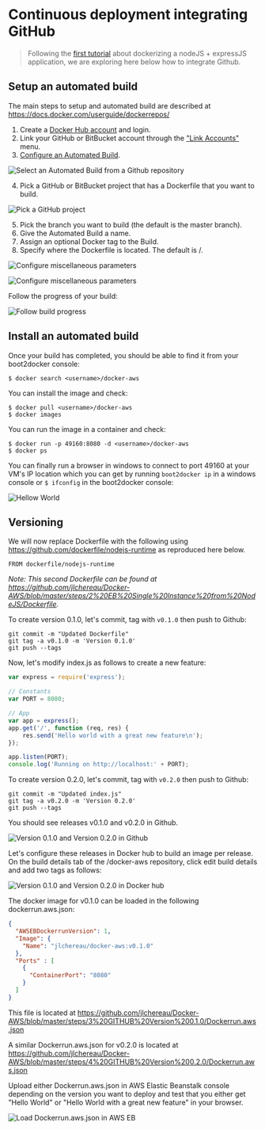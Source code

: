 # Continuous deployment integrating GitHub

>Following the [first tutorial](https://github.com/jlchereau/Docker-AWS/blob/master/README.md) about dockerizing a nodeJS + expressJS application, we are exploring here below how to integrate Github.

## Setup an automated build

The main steps to setup and automated build are described at https://docs.docker.com/userguide/dockerrepos/

1. Create a [Docker Hub account](https://hub.docker.com/) and login.
2. Link your GitHub or BitBucket account through the ["Link Accounts"](https://registry.hub.docker.com/account/accounts/) menu.
3. [Configure an Automated Build](https://registry.hub.docker.com/builds/add/).

![Select an Automated Build from a Github repository](https://raw.githubusercontent.com/jlchereau/Docker-AWS/master/graphics/github1.png)

4. Pick a GitHub or BitBucket project that has a Dockerfile that you want to build.

![Pick a GitHub project](https://raw.githubusercontent.com/jlchereau/Docker-AWS/master/graphics/github2.png)

5. Pick the branch you want to build (the default is the master branch).
6. Give the Automated Build a name.
7. Assign an optional Docker tag to the Build.
8. Specify where the Dockerfile is located. The default is /.

![Configure miscellaneous parameters](https://raw.githubusercontent.com/jlchereau/Docker-AWS/master/graphics/github3.png)

![Configure miscellaneous parameters](https://raw.githubusercontent.com/jlchereau/Docker-AWS/master/graphics/github4.png)

Follow the progress of your build:

![Follow build progress](https://raw.githubusercontent.com/jlchereau/Docker-AWS/master/graphics/github5.png)

## Install an automated build

Once your build has completed, you should be able to find it from your boot2docker console:

```shell
$ docker search <username>/docker-aws
```

You can install the image and check:

```shell
$ docker pull <username>/docker-aws
$ docker images
```

You can run the image in a container and check:

```shell
$ docker run -p 49160:8080 -d <username>/docker-aws
$ docker ps
```

You can finally run a browser in windows to connect to port 49160 at your VM's IP location which you can get by running ```boot2docker ip``` in a windows console or ```$ ifconfig``` in the boot2docker console:

![Hellow World](https://raw.githubusercontent.com/jlchereau/Docker-AWS/master/graphics/readme2.png)

## Versioning

We will now replace Dockerfile with the following using https://github.com/dockerfile/nodejs-runtime as reproduced here below.

```
FROM dockerfile/nodejs-runtime
```

*Note: This second Dockerfile can be found at https://github.com/jlchereau/Docker-AWS/blob/master/steps/2%20EB%20Single%20Instance%20from%20NodeJS/Dockerfile.*

To create version 0.1.0, let's commit, tag with ```v0.1.0``` then push to Github:
 
```
git commit -m "Updated Dockerfile"
git tag -a v0.1.0 -m 'Version 0.1.0'
git push --tags
```

Now, let's modify index.js as follows to create a new feature:

```js
var express = require('express');

// Constants
var PORT = 8080;

// App
var app = express();
app.get('/', function (req, res) {
    res.send('Hello world with a great new feature\n');
});

app.listen(PORT);
console.log('Running on http://localhost:' + PORT);
```

To create version 0.2.0, let's commit, tag with ```v0.2.0``` then push to Github:
 
```
git commit -m "Updated index.js"
git tag -a v0.2.0 -m 'Version 0.2.0'
git push --tags
```

You should see releases v0.1.0 and v0.2.0 in Github.

![Version 0.1.0 and Version 0.2.0 in Github](https://raw.githubusercontent.com/jlchereau/Docker-AWS/master/graphics/github6.png)

Let's configure these releases in Docker hub to build an image per release. On the build details tab of the <username>/docker-aws repository, click edit build details and add two tags as follows:

![Version 0.1.0 and Version 0.2.0 in Docker hub](https://raw.githubusercontent.com/jlchereau/Docker-AWS/master/graphics/github7.png)

The docker image for v0.1.0 can be loaded in the following dockerrun.aws.json:

```json
{
  "AWSEBDockerrunVersion": 1,
  "Image": {
    "Name": "jlchereau/docker-aws:v0.1.0"
  },
  "Ports" : [
    {
      "ContainerPort": "8080"
    }
  ]
}
```

This file is located at https://github.com/jlchereau/Docker-AWS/blob/master/steps/3%20GITHUB%20Version%200.1.0/Dockerrun.aws.json

A similar Dockerrun.aws.json for v0.2.0 is located at https://github.com/jlchereau/Docker-AWS/blob/master/steps/4%20GITHUB%20Version%200.2.0/Dockerrun.aws.json

Upload either Dockerrun.aws.json in AWS Elastic Beanstalk console depending on the version you want to deploy and test that you either get "Hello World" or "Hello World with a great new feature" in your browser.

![Load Dockerrun.aws.json in AWS EB](https://raw.githubusercontent.com/jlchereau/Docker-AWS/master/graphics/github8.png)
